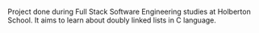 Project done during Full Stack Software Engineering studies at Holberton School. It aims to learn about doubly linked lists in C language.
